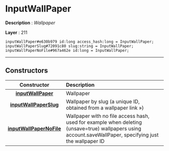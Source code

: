 # InputWallPaper

**Description** : *Wallpaper*

**Layer** : 211

```tl
inputWallPaper#e630b979 id:long access_hash:long = InputWallPaper;
inputWallPaperSlug#72091c80 slug:string = InputWallPaper;
inputWallPaperNoFile#967a462e id:long = InputWallPaper;
```

---

## Constructors

| Constructor | Description |
| :---: | :--- |
| [**inputWallPaper**](constructor/inputWallPaper) | Wallpaper |
| [**inputWallPaperSlug**](constructor/inputWallPaperSlug) | Wallpaper by slug (a unique ID, obtained from a wallpaper link ») |
| [**inputWallPaperNoFile**](constructor/inputWallPaperNoFile) | Wallpaper with no file access hash, used for example when deleting (unsave=true) wallpapers using account.saveWallPaper, specifying just the wallpaper ID |